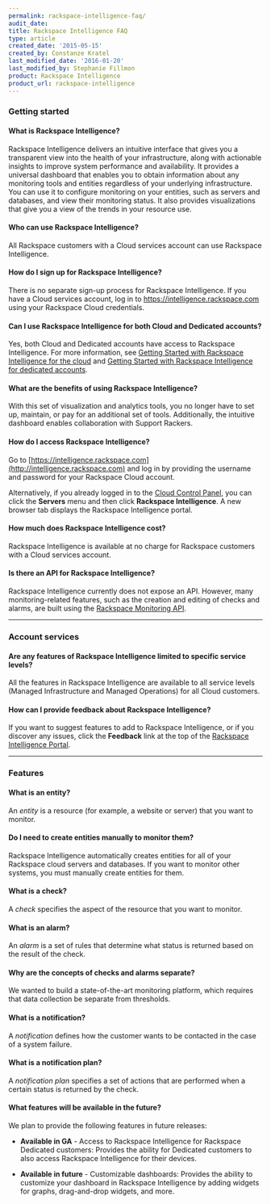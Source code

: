 ```yaml
---
permalink: rackspace-intelligence-faq/
audit_date:
title: Rackspace Intelligence FAQ
type: article
created_date: '2015-05-15'
created_by: Constanze Kratel
last_modified_date: '2016-01-20'
last_modified_by: Stephanie Fillmon
product: Rackspace Intelligence
product_url: rackspace-intelligence
---
```


### Getting started

#### What is Rackspace Intelligence?

Rackspace Intelligence delivers an intuitive interface that gives you a
transparent view into the health of your infrastructure, along with
actionable insights to improve system performance and availability. It
provides a universal dashboard that enables you to obtain information
about any monitoring tools and entities regardless of your underlying
infrastructure. You can use it to configure monitoring on your entities,
such as servers and databases, and view their monitoring status. It also
provides visualizations that give you a view of the trends in your
resource use.

#### Who can use Rackspace Intelligence?

All Rackspace customers with a Cloud services account can use Rackspace
Intelligence.

#### How do I sign up for Rackspace Intelligence?

There is no separate sign-up process for Rackspace Intelligence. If you
have a Cloud services account, log in to
<https://intelligence.rackspace.com> using your Rackspace Cloud
credentials.

#### Can I use Rackspace Intelligence for both Cloud and Dedicated accounts?

Yes, both Cloud and Dedicated accounts have access to Rackspace Intelligence. For more information, see [Getting Started with Rackspace Intelligence for the cloud](/how-to/getting-started-with-rackspace-intelligence-for-the-cloud) and [Getting Started with Rackspace Intelligence for dedicated accounts](/how-to/getting-started-with-rackspace-intelligence-for-dedicated-accounts).

#### What are the benefits of using Rackspace Intelligence?

With this set of visualization and analytics tools, you no longer have
to set up, maintain, or pay for an additional set of tools.
Additionally, the intuitive dashboard enables collaboration with Support
Rackers.

#### How do I access Rackspace Intelligence?

Go to
[https://intelligence.rackspace.com](http://intelligence.rackspace.com)
and log in by providing the username and password for your Rackspace
Cloud account.

Alternatively, if you already logged in to the [Cloud Control
Panel](https://mycloud.rackspace.com), you can click the **Servers**
menu and then click **Rackspace Intelligence**. A new browser tab
displays the Rackspace Intelligence portal.

#### How much does Rackspace Intelligence cost?

Rackspace Intelligence is available at no charge for Rackspace customers
with a Cloud services account.

#### Is there an API for Rackspace Intelligence?

Rackspace Intelligence currently does not expose an API. However, many
monitoring-related features, such as the creation and editing of checks
and alarms, are built using the
[Rackspace Monitoring API](https://developer.rackspace.com/docs/rackspace-monitoring/v1/).

------------------------------------------------------------------------

### Account services

#### Are any features of Rackspace Intelligence limited to specific service levels?

All the features in Rackspace Intelligence are available to all service
levels (Managed Infrastructure and Managed Operations) for all Cloud
customers.

#### How can I provide feedback about Rackspace Intelligence?

If you want to suggest features to add to Rackspace Intelligence, or if
you discover any issues, click the **Feedback** link at the top of the
[Rackspace Intelligence Portal](https://intelligence.rackspace.com/).

------------------------------------------------------------------------

### Features

#### What is an entity?

An *entity* is a resource (for example, a website or server) that you
want to monitor.

#### Do I need to create entities manually to monitor them?

Rackspace Intelligence automatically creates entities for all of your
Rackspace cloud servers and databases. If you want to monitor other
systems, you must manually create entities for them.

#### What is a check?

A *check* specifies the aspect of the resource that you want to monitor.

#### What is an alarm?

An *alarm* is a set of rules that determine what status is returned
based on the result of the check.

#### Why are the concepts of checks and alarms separate?

We wanted to build a state-of-the-art monitoring platform, which
requires that data collection be separate from thresholds.

#### What is a notification?

A *notification* defines how the customer wants to be contacted in the
case of a system failure.

#### What is a notification plan?

A *notification plan* specifies a set of actions that are performed when
a certain status is returned by the check.

#### What features will be available in the future?

We plan to provide the following features in future releases:

-   **Available in GA** - Access to Rackspace Intelligence for Rackspace
    Dedicated customers: Provides the ability for Dedicated customers to also
    access Rackspace Intelligence for their devices.

-   **Available in future** - Customizable dashboards: Provides the ability to
    customize your dashboard in Rackspace Intelligence by adding widgets for
    graphs, drag-and-drop widgets, and more.
